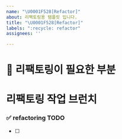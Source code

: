```yaml
---
name: "\U0001F528[Refactor]"
about: 리팩토링용 탬플릿 입니다.
title: "\U0001F528[Refactor]"
labels: ":recycle: refactor"
assignees: ''

---
```


# 🔨 리팩토링이 필요한 부분

# 리팩토링 작업 브런치
<!-- refactor/issue-47-->

### ✅ refactoring TODO
<!-- 리팩토링 튜두  -->
- [ ]
